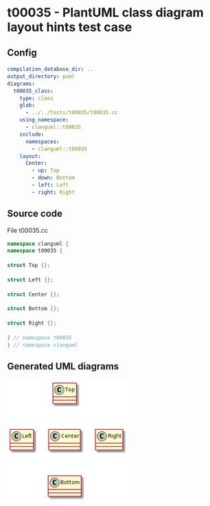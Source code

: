 # t00035 - PlantUML class diagram layout hints test case
## Config
```yaml
compilation_database_dir: ..
output_directory: puml
diagrams:
  t00035_class:
    type: class
    glob:
      - ../../tests/t00035/t00035.cc
    using_namespace:
      - clanguml::t00035
    include:
      namespaces:
        - clanguml::t00035
    layout:
      Center:
        - up: Top
        - down: Bottom
        - left: Left
        - right: Right

```
## Source code
File t00035.cc
```cpp
namespace clanguml {
namespace t00035 {

struct Top {};

struct Left {};

struct Center {};

struct Bottom {};

struct Right {};

} // namespace t00035
} // namespace clanguml

```
## Generated UML diagrams
![t00035_class](./t00035_class.png "PlantUML class diagram layout hints test case")
